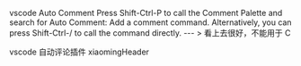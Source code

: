 vscode  Auto Comment
Press Shift-Ctrl-P to call the Comment Palette and search for Auto Comment: Add a comment command.
Alternatively, you can press Shift-Ctrl-/ to call the command directly.
--- > 看上去很好，不能用于 C

vscode 自动评论插件 xiaomingHeader 